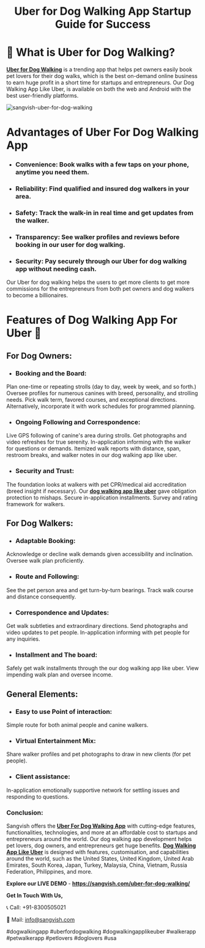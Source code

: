 <h1 align="center">Uber for Dog Walking App Startup Guide for Success</h1>

# 🐾 What is Uber for Dog Walking?

**[Uber for Dog Walking](https://sangvish.com/uber-for-dog-walking/)** is a trending app that helps pet owners easily book pet lovers for their dog walks, which is the best on-demand online business to earn huge profit in a short time for startups and entrepreneurs. Our Dog Walking App Like Uber, is available on both the web and Android with the best user-friendly platforms. 

![sangvish-uber-for-dog-walking ](https://github.com/sangvishtechnologies/uber-for-dog-walking/assets/161323540/381d8ad6-d3f4-4005-a436-da1ac3f4d832)


# Advantages of Uber For Dog Walking App
* ### Convenience: Book walks with a few taps on your phone, anytime you need them.
* ### Reliability: Find qualified and insured dog walkers in your area.
* ### Safety: Track the walk-in in real time and get updates from the walker.
* ### Transparency: See walker profiles and reviews before booking in our user for dog walking.
* ### Security: Pay securely through our Uber for dog walking app without needing cash.

Our Uber for dog walking helps the users to get more clients to get more commissions for the entrepreneurs from both pet owners and dog walkers to become a billionaires.

# Features of Dog Walking App For Uber 🐾 
## For Dog Owners:
* ### Booking and the Board:
Plan one-time or repeating strolls (day to day, week by week, and so forth.) Oversee profiles for numerous canines with breed, personality, and strolling needs. Pick walk term, favored courses, and exceptional directions. Alternatively, incorporate it with work schedules for programmed planning.
* ### Ongoing Following and Correspondence:
Live GPS following of canine's area during strolls. Get photographs and video refreshes for true serenity. In-application informing with the walker for questions or demands. Itemized walk reports with distance, span, restroom breaks, and walker notes in our dog walking app like uber.
* ### Security and Trust:
The foundation looks at walkers with pet CPR/medical aid accreditation (breed insight if necessary). Our **[dog walking app like uber](https://sangvish.com/uber-for-dog-walking/)** gave obligation protection to mishaps. Secure in-application installments. Survey and rating framework for walkers.
## For Dog Walkers:
* ### Adaptable Booking:
Acknowledge or decline walk demands given accessibility and inclination. Oversee walk plan proficiently.
* ### Route and Following:
See the pet person area and get turn-by-turn bearings. Track walk course and distance consequently.
* ### Correspondence and Updates:
Get walk subtleties and extraordinary directions. Send photographs and video updates to pet people. In-application informing with pet people for any inquiries.
* ### Installment and The board:
Safely get walk installments through the our dog walking app like uber. View impending walk plan and oversee income.
## General Elements:
* ### Easy to use Point of interaction:
 Simple route for both animal people and canine walkers.
* ### Virtual Entertainment Mix: 
Share walker profiles and pet photographs to draw in new clients (for pet people).
* ### Client assistance: 
In-application emotionally supportive network for settling issues and responding to questions.
### Conclusion:
Sangvish offers the **[Uber For Dog Walking App](https://sangvish.com/uber-for-dog-walking/)** with cutting-edge features, functionalities, technologies, and more at an affordable cost to startups and entrepreneurs around the world. Our dog walking app development helps pet lovers, dog owners, and entrepreneurs get huge benefits. **[Dog Walking App Like Uber](https://sangvish.com/uber-for-dog-walking/)** is designed with features, customisation, and capabilities around the world, such as the United States, United Kingdom, United Arab Emirates, South Korea, Japan, Turkey, Malaysia, China, Vietnam, Russia Federation, Philippines, and more.

**Explore our LIVE DEMO** - **https://sangvish.com/uber-for-dog-walking/**

**Get In Touch With Us,**

📞 Call: +91-8300505021

📧 Mail: [info@sangvish.com](mailto:info@sangvish.com)

#dogwalkingapp #uberfordogwalking #dogwalkingapplikeuber #walkerapp #petwalkerapp #petlovers #doglovers #usa
